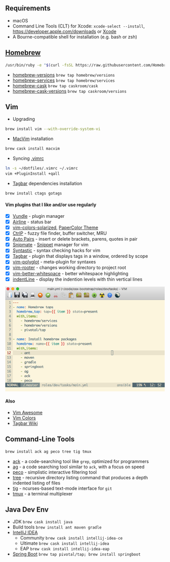 ## Requirements
* macOS
* Command Line Tools (CLT) for Xcode: `xcode-select --install`, https://developer.apple.com/downloads or [Xcode](https://itunes.apple.com/us/app/xcode/id497799835)
* A Bourne-compatible shell for installation (e.g. bash or zsh)

## [Homebrew](http://brew.sh)
```bash
/usr/bin/ruby -e "$(curl -fsSL https://raw.githubusercontent.com/Homebrew/install/master/install)"
```
* [homebrew-versions](https://github.com/Homebrew/homebrew-versions#homebrew-versions) `brew tap homebrew/versions`
* [homebrew-services](https://github.com/Homebrew/homebrew-services#homebrew-services) `brew tap homebrew/services`
* [homebrew-cask](https://github.com/caskroom/homebrew-cask#homebrew-cask) `brew tap caskroom/cask`
* [homebrew-cask-versions](https://github.com/caskroom/homebrew-versions#homebrew-cask-versions) `brew tap caskroom/versions`

## Vim
* Upgrading
```bash
brew install vim --with-override-system-vi
```
* [MacVim](http://macvim-dev.github.io/macvim) installation
```bash
brew cask install macvim
```
* Syncing [.vimrc](https://github.com/drafael/dotfiles/blob/master/.vimrc)
```bash
ln -s ~/dotfiles/.vimrc ~/.vimrc
vim +PluginInstall +qall
```

* [Tagbar](https://github.com/majutsushi/tagbar#tagbar-a-class-outline-viewer-for-vim) dependencies installation
```bash
brew install ctags gotags
```

#### Vim plugins that I like and/or use regularly
- [x] [Vundle](https://github.com/VundleVim/Vundle.vim#about) - plugin manager
- [x] [Airline](https://github.com/vim-airline/vim-airline#vim-airline-) - status bar
- [x] [vim-colors-solarized](https://github.com/altercation/vim-colors-solarized#screenshots), [PaperColor Theme](https://github.com/nlknguyen/papercolor-theme#screenshots)
- [x] [CtrlP](https://github.com/ctrlpvim/ctrlp.vim#ctrlpvim) - fuzzy file finder, buffer switcher, MRU
- [x] [Auto Pairs](https://github.com/jiangmiao/auto-pairs#auto-pairs) - insert or delete brackets, parens, quotes in pair
- [x] [Snipmate](https://github.com/garbas/vim-snipmate#snipmate) - [Snippet](https://github.com/honza/vim-snippets#snipmate--ultisnip-snippets) manager for vim
- [x] [Syntastic](https://github.com/vim-syntastic/syntastic) - syntax checking hacks for vim
- [x] [Tagbar](https://github.com/majutsushi/tagbar#tagbar-a-class-outline-viewer-for-vim) - plugin that displays tags in a window, ordered by scope
- [x] [vim-polyglot](https://github.com/sheerun/vim-polyglot#vim-polyglot--) - meta-plugin for syntaxes
- [x] [vim-rooter](https://github.com/airblade/vim-rooter#rooter) - changes working directory to project root
- [x] [vim-better-whitespace](https://github.com/ntpeters/vim-better-whitespace#vim-better-whitespace-plugin) - better whitespace highlighting
- [x] [indentLine](https://github.com/Yggdroot/indentLine#indentline) - display the indention levels with thin vertical lines

![macvim](https://github.com/drafael/dotfiles/raw/master/share/macvim.png)

#### Also
- [Vim Awesome](http://vimawesome.com/)
- [Vim Colors](http://vimcolors.com/)
- [Tagbar Wiki](https://github.com/majutsushi/tagbar/wiki)

## Command-Line Tools
```bash
brew install ack ag peco tree tig tmux
```
* [ack](http://beyondgrep.com) - a code-searching tool like `grep`, optimized for programmers
* [ag](https://github.com/ggreer/the_silver_searcher) - a code searching tool similar to `ack`, with a focus on speed
* [peco](https://github.com/peco/peco) - simplistic interactive filtering tool
* [tree](http://mama.indstate.edu/users/ice/tree/) - recursive directory listing command that produces a depth indented listing of files
* [tig](http://jonas.nitro.dk/tig/) - ncurses-based text-mode interface for `git`
* [tmux](http://tmux.github.io) - a terminal multiplexer

## Java Dev Env
* JDK `brew cask install java`
* Build tools `brew install ant maven gradle`
* [IntelliJ IDEA](https://www.jetbrains.com/idea/)
  - Community `brew cask install intellij-idea-ce`
  - Ultimate `brew cask install intellij-idea`
  - EAP `brew cask install intellij-idea-eap`
* [Spring Boot](http://docs.spring.io/spring-boot/docs/current/reference/htmlsingle/) `brew tap pivotal/tap; brew install springboot`

